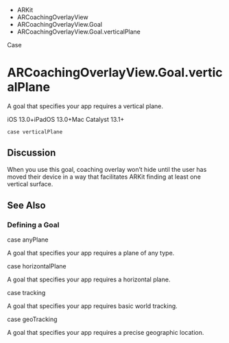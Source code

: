 

- ARKit
- ARCoachingOverlayView
- ARCoachingOverlayView.Goal
-  ARCoachingOverlayView.Goal.verticalPlane 

Case

# ARCoachingOverlayView.Goal.verticalPlane

A goal that specifies your app requires a vertical plane.

iOS 13.0+iPadOS 13.0+Mac Catalyst 13.1+

``` source
case verticalPlane
```

## Discussion

When you use this goal, coaching overlay won’t hide until the user has moved their device in a way that facilitates ARKit finding at least one vertical surface.

## See Also

### Defining a Goal

case anyPlane

A goal that specifies your app requires a plane of any type.

case horizontalPlane

A goal that specifies your app requires a horizontal plane.

case tracking

A goal that specifies your app requires basic world tracking.

case geoTracking

A goal that specifies your app requires a precise geographic location.


